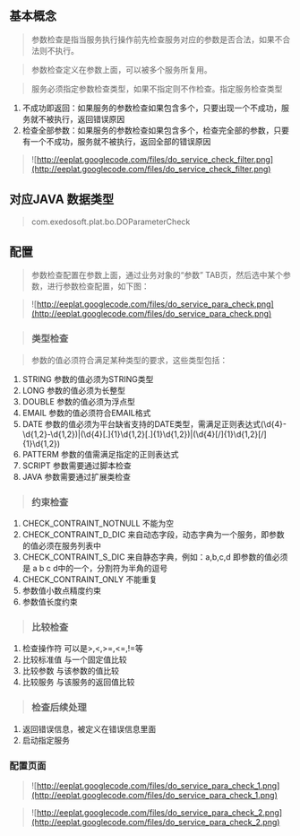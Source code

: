 ## 基本概念 ##

> 参数检查是指当服务执行操作前先检查服务对应的参数是否合法，如果不合法则不执行。

> 参数检查定义在参数上面，可以被多个服务所复用。

> 服务必须指定参数检查类型，如果不指定则不作检查。指定服务检查类型

  1. 不成功即返回：如果服务的参数检查如果包含多个，只要出现一个不成功，服务就不被执行，返回错误原因
  1. 检查全部参数：如果服务的参数检查如果包含多个，检查完全部的参数，只要有一个不成功，服务就不被执行，返回全部的错误原因


> ![http://eeplat.googlecode.com/files/do_service_check_filter.png](http://eeplat.googlecode.com/files/do_service_check_filter.png)

## 对应JAVA 数据类型 ##
> com.exedosoft.plat.bo.DOParameterCheck

## 配置 ##

> 参数检查配置在参数上面，通过业务对象的“参数” TAB页，然后选中某个参数，进行参数检查配置，如下图：

> ![http://eeplat.googlecode.com/files/do_service_para_check.png](http://eeplat.googlecode.com/files/do_service_para_check.png)

> ### 类型检查 ###

> 参数的值必须符合满足某种类型的要求，这些类型包括：

  1. STRING  参数的值必须为STRING类型
  1. LONG    参数的值必须为长整型
  1. DOUBLE  参数的值必须为浮点型
  1. EMAIL   参数的值必须符合EMAIL格式
  1. DATE    参数的值必须为平台缺省支持的DATE类型，需满足正则表达式(\\d{4}-\\d{1,2}-\\d{1,2})|(\\d{4}[.]{1}\\d{1,2}[.]{1}\\d{1,2})|(\\d{4}[/]{1}\\d{1,2}[/]{1}\\d{1,2})
  1. PATTERM  参数的值需满足指定的正则表达式
  1. SCRIPT  参数需要通过脚本检查
  1. JAVA    参数需要通过扩展类检查

> ### 约束检查 ###

  1. CHECK\_CONTRAINT\_NOTNULL  不能为空
  1. CHECK\_CONTRAINT\_D\_DIC  来自动态字段，动态字典为一个服务，即参数的值必须在服务列表中
  1. CHECK\_CONTRAINT\_S\_DIC  来自静态字典，例如：a,b,c,d  即参数的值必须是 a b c d中的一个，分割符为半角的逗号
  1. CHECK\_CONTRAINT\_ONLY 不能重复
  1. 参数值小数点精度约束
  1. 参数值长度约束


> ### 比较检查 ###

  1. 检查操作符 可以是>,<,>=,<=,!=等
  1. 比较标准值  与一个固定值比较
  1. 比较参数   与该参数的值比较
  1. 比较服务   与该服务的返回值比较

> ### 检查后续处理 ###

  1. 返回错误信息，被定义在错误信息里面
  1. 启动指定服务


### 配置页面 ###

> ![http://eeplat.googlecode.com/files/do_service_para_check_1.png](http://eeplat.googlecode.com/files/do_service_para_check_1.png)

> ![http://eeplat.googlecode.com/files/do_service_para_check_2.png](http://eeplat.googlecode.com/files/do_service_para_check_2.png)



　


